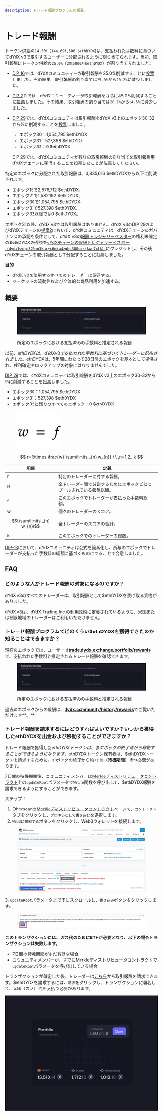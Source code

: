 ```yaml
---
description: トレード報酬プログラムの概要。
---
```


# トレード報酬

トークン供給の`14.5`**`％`**（`144,693,506 $ethDYDX`)は、支払われた手数料に基づいてdYdX v3で取引するユーザーに分配されるように割り当てられます。当初、取引報酬にトークン供給の`25.0%`（`2億5000万$ethDYDX`）が割り当てられました。

* [DIP 16](https://github.com/dydxfoundation/dip/blob/master/content/dips/DIP-16.md)では、dYdXコミュニティーが取引報酬を25.0%削減することに[投票](https://dydx.community/dashboard/proposal/8)しました。その結果、取引報酬の割り当ては`25.0%`から`20.2%`に減少しました。
* [DIP 2](https://dydx.community/dashboard/proposal/11)０では、dYdXコミュニティーが取引報酬をさらに45.0%削減することに[投票](https://dydx.community/dashboard/proposal/11)しました。その結果、取引報酬の割り当ては`20.2%`から`14.5%`に減少しました。
*   [DIP 29](https://dydx.community/dashboard/proposal/16)では、dYdXコミュニティは取引報酬をdYdX v3上のエポック30-32から⅓に削減することを[投票](https://dydx.community/dashboard/proposal/16)しました。

    * エポック30：1,054,795 $ethDYDX
    * エポック31：527,398 $ethDYDX
    * エポック32：0 $ethDYDX

    DIP 29では、dYdXコミュニティが残りの取引報酬の割り当てを取引報酬用dYdXチェーンに移行することを投票したことが注意してください。

特定のエポックに分配された取引報酬は、3,835,616 $ethDYDXから以下に削減されます。

* エポック15で2,876,712 $ethDYDX、
* エポック21で1,582,192 $ethDYDX、
* エポック30で1,054,795 $ethDYDX、
* エポック31で527,398 $ethDYDX、
* エポック32以降では0 $ethDYDX。

エポック31以降、dYdX v3では取引報酬はありません。dYdX v3の[DIP 29](https://dydx.community/dashboard/proposal/16)およびdYdXチェーンの[提案2](https://www.mintscan.io/dydx/proposals/2)において、dYdXコミュニティは、dYdXチェーンのガバナンスの承認を条件として、dYdX v3の[報酬トレジャリーベスター](https://etherscan.io/address/0xb9431e19b29b952d9358025f680077c3fd37292f)の権利未確定の$ethDYDXの残額を[dYdXチェーンの報酬トレジャリーベスター`（dydx1wxje320an3karyc6mjw4zghs300dmrjkwn7xtk）`](https://www.mintscan.io/dydx/address/dydx1wxje320an3karyc6mjw4zghs300dmrjkwn7xtk)にクレジットし、その後dYdXチェーンの取引報酬として分配することに投票しました。

**目的**

* dYdX v3を使用するすべてのトレーダーに促進する。
* マーケットの流動性および全体的な商品利用を加速する。

## **概要**

<figure><img src="../.gitbook/assets/1-fees-paid-estimated-rewards.png" alt=""><figcaption><p>所定のエポックにおける支払済みの手数料と推定される報酬</p></figcaption></figure>

以前、$ethDYDXは、dYdX v3で支払われた手数料に基づいてトレーダーに配布されました。$ethDYDXは、5年間にわたって28日間のエポックを基本として提供され、権利確定やロックアップの対象にはなりませんでした。

[DIP 29](https://dydx.community/dashboard/proposal/16)では、dYdXコミュニティは取引報酬をdYdX v3上のエポック30-32から⅓に削減することを[投票](https://dydx.community/dashboard/proposal/16)しました。

* エポック30：1,054,795 $ethDYDX
* エポック31：527,398 $ethDYDX
* エポック32と残りのすべてのエポック：0 $ethDYDX



<figure><img src="../.gitbook/assets/1-trading-rewards-formula-new.png" alt=""><figcaption></figcaption></figure>

$$
r=R\times \frac{w}{\sum\limits _{n} w_{n}} \ \ ,n=1,2...k
$$

| 用語 | 定義 |
| ---------------------------- | ----------------------------------------------------------------------- |
| r | 特定のトレーダーに対する報酬。 |
| R | 全トレーダー間で分割するためにエポックごとにプールされている報酬総額。 |
| f | このエポックでトレーダーが支払った手数料総額。 |
| w | 個々のトレーダーのスコア。 |
| $${\sum\limits _{n} w_{n}}$$ | 全トレーダーのスコアの合計。 |
| k | このエポックでのトレーダーの総数。 |

[DIP-13](https://github.com/dydxfoundation/dip/blob/master/content/dips/DIP-13.md)において、dYdXコミュニティは公式を簡素化し、所与のエポックでトレーダーが支払った手数料の総額に基づくものにすることで合意しました。

## FAQ

### どのような人がトレード報酬の対象になるのですか？

dYdX v3のすべてのトレーダーは、取引報酬として$ethDYDXを受け取る資格がありました。

dYdX v3は、dYdX Trading Inc.の[利用規約](https://dydx.exchange/terms)に定義されているように、米国または制限地域のトレーダーはご利用いただけません。

### トレード報酬プログラムでどのくらい$ethDYDXを獲得できたのか知ることはできますか？

現在のエポックでは、ユーザーは[**trade.dydx.exchange/portfolio/rewards**](https://trade.dydx.exchange/portfolio/rewards)で、支払われた手数料と推定されるトレード報酬を確認できます。

<figure><img src="../.gitbook/assets/1-fees-paid-estimated-rewards.png" alt=""><figcaption><p>所定のエポックにおける支払済みの手数料と推定される報酬</p></figcaption></figure>

過去のエポックからの報酬は、[**dydx.community/history/rewards**](https://dydx.community/history/rewards)でご覧いただけます**。**

### トレード報酬を請求するにはどうすればよいですか？いつから獲得したethDYDXを出金および移動することができますか？

トレード報酬で獲得した$ethDYDXトークンは、各エポックの終了時から移動することができるようになります。$ethDYDXトークン保有者は、$ethDYDXトークンを請求するために、エポックの終了から約`7日間`（**待機期間**）待つ必要があります。

7日間の待機期間後、コミュニティメンバーは[Merkleディストリビュータコントラクト](https://etherscan.io/address/0x01d3348601968ab85b4bb028979006eac235a588#writeProxyContract)上の`updateRoot`パラメータで`Write`関数を呼び出して、$ethDYDX報酬を請求できるようにすることができます。

ステップ：

1. Etherscanの[Merkleディストリビュータコントラクト](https://etherscan.io/address/0x01d3348601968ab85b4bb028979006eac235a588#writeProxyContract)ページで、`コントラクト`タブをクリックし、`プロキシとして書き込む`を選択します。
2. `Web3に接続する`ボタンをクリックし、Web3ウォレットを接続します。

<figure><img src="../.gitbook/assets/merkle-distributor-contract.jpeg" alt=""><figcaption></figcaption></figure>

3\. `updateRoot`パラメータまで下にスクロールし、`書き込み`ボタンをクリックします。

<figure><img src="../.gitbook/assets/updateRoot-claiming.jpeg" alt=""><figcaption></figcaption></figure>

**このトランザクションには、ガス代のためにETHが必要となり、以下の場合トランザクションは失敗します。**

* 7日間の待機期間がまだ有効な場合
* コミュニティメンバーが、すでに[Merkleディストリビュータコントラクト](https://etherscan.io/address/0x01d3348601968ab85b4bb028979006eac235a588#writeProxyContract)で`updateRoot`パラメータを呼び出している場合

トランザクションが確定した後、トレーダーは[こちら](https://dydx.community/dashboard)から取引報酬を請求できます。$ethDYDXを請求するには、`請求`をクリックし、トランザクションに署名して、Gas（ガス）代を支払う必要があります。

![報酬のポートフォリオ概要](../.gitbook/assets/1-portfolio-overview-rewards.png)
